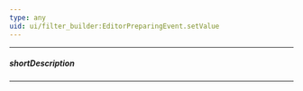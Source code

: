 ```yaml
---
type: any
uid: ui/filter_builder:EditorPreparingEvent.setValue
---
```

---
##### shortDescription
<!-- Description goes here -->

---
<!-- Description goes here -->